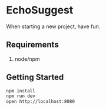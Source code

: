 # EchoSuggest

When starting a new project, have fun.

## Requirements

1. node/npm

## Getting Started
```bash
npm install
npm run dev
open http://localhost:8080
```
